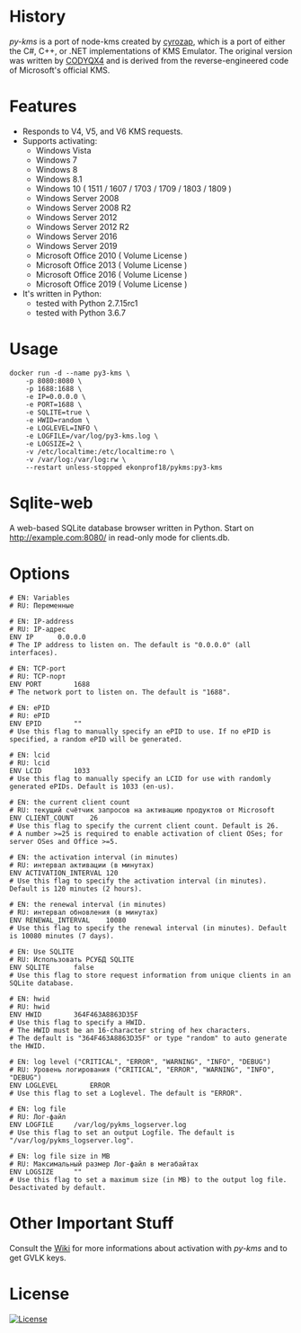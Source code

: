 # History
_py-kms_ is a port of node-kms created by [cyrozap](http://forums.mydigitallife.info/members/183074-markedsword), which is a port of either the C#, C++, or .NET implementations of KMS Emulator. The original version was written by [CODYQX4](http://forums.mydigitallife.info/members/89933-CODYQX4) and is derived from the reverse-engineered code of Microsoft's official KMS.
 
# Features
- Responds to V4, V5, and V6 KMS requests.
- Supports activating:
	- Windows Vista 
	- Windows 7 
	- Windows 8
	- Windows 8.1
	- Windows 10 ( 1511 / 1607 / 1703 / 1709 / 1803 / 1809 )
	- Windows Server 2008
	- Windows Server 2008 R2
	- Windows Server 2012
	- Windows Server 2012 R2
	- Windows Server 2016
	- Windows Server 2019
	- Microsoft Office 2010 ( Volume License )
	- Microsoft Office 2013 ( Volume License )
	- Microsoft Office 2016 ( Volume License )
	- Microsoft Office 2019 ( Volume License )
- It's written in Python:
    - tested with Python 2.7.15rc1
    - tested with Python 3.6.7

# Usage
```
docker run -d --name py3-kms \
    -p 8080:8080 \
    -p 1688:1688 \
    -e IP=0.0.0.0 \
    -e PORT=1688 \
    -e SQLITE=true \
    -e HWID=random \
    -e LOGLEVEL=INFO \
    -e LOGFILE=/var/log/py3-kms.log \
    -e LOGSIZE=2 \
    -v /etc/localtime:/etc/localtime:ro \
    -v /var/log:/var/log:rw \
    --restart unless-stopped ekonprof18/pykms:py3-kms
```

# Sqlite-web
A web-based SQLite database browser written in Python.
Start on http://example.com:8080/ in read-only mode for clients.db.

# Options
```
# EN: Variables
# RU: Переменные

# EN: IP-address
# RU: IP-адрес
ENV IP		0.0.0.0
# The IP address to listen on. The default is "0.0.0.0" (all interfaces).

# EN: TCP-port
# RU: TCP-порт
ENV PORT		1688
# The network port to listen on. The default is "1688".

# EN: ePID
# RU: ePID
ENV EPID		""
# Use this flag to manually specify an ePID to use. If no ePID is specified, a random ePID will be generated.

# EN: lcid
# RU: lcid
ENV LCID		1033
# Use this flag to manually specify an LCID for use with randomly generated ePIDs. Default is 1033 (en-us).

# EN: the current client count
# RU: текущий счётчик запросов на активацию продуктов от Microsoft
ENV CLIENT_COUNT	26
# Use this flag to specify the current client count. Default is 26.
# A number >=25 is required to enable activation of client OSes; for server OSes and Office >=5.

# EN: the activation interval (in minutes)
# RU: интервал активации (в минутах)
ENV ACTIVATION_INTERVAL	120
# Use this flag to specify the activation interval (in minutes). Default is 120 minutes (2 hours).

# EN: the renewal interval (in minutes)
# RU: интервал обновления (в минутах)
ENV RENEWAL_INTERVAL	10080
# Use this flag to specify the renewal interval (in minutes). Default is 10080 minutes (7 days).

# EN: Use SQLITE
# RU: Использовать РСУБД SQLITE
ENV SQLITE		false
# Use this flag to store request information from unique clients in an SQLite database.

# EN: hwid
# RU: hwid
ENV HWID		364F463A8863D35F
# Use this flag to specify a HWID. 
# The HWID must be an 16-character string of hex characters.
# The default is "364F463A8863D35F" or type "random" to auto generate the HWID.

# EN: log level ("CRITICAL", "ERROR", "WARNING", "INFO", "DEBUG")
# RU: Уровень логирования ("CRITICAL", "ERROR", "WARNING", "INFO", "DEBUG")
ENV LOGLEVEL		ERROR
# Use this flag to set a Loglevel. The default is "ERROR".

# EN: log file
# RU: Лог-файл
ENV LOGFILE		/var/log/pykms_logserver.log
# Use this flag to set an output Logfile. The default is "/var/log/pykms_logserver.log".

# EN: log file size in MB
# RU: Максимальный размер Лог-файл в мегабайтах
ENV LOGSIZE		""
# Use this flag to set a maximum size (in MB) to the output log file. Desactivated by default.
```

# Other Important Stuff
Consult the [Wiki](https://github.com/SystemRage/py-kms/wiki) for more informations about activation with _py-kms_ and to get GVLK keys.

# License
   [![License](https://img.shields.io/badge/license-unlicense-lightgray.svg)](https://github.com/SystemRage/py-kms/blob/master/LICENSE)
